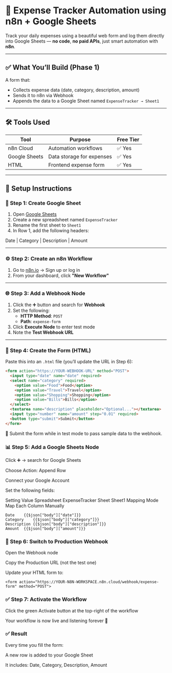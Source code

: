 # 📘 Expense Tracker Automation using n8n + Google Sheets

Track your daily expenses using a beautiful web form and log them directly into Google Sheets — **no code**, **no paid APIs**, just smart automation with **n8n**.

---

## ✅ What You’ll Build (Phase 1)

A form that:

- Collects expense data (date, category, description, amount)  
- Sends it to n8n via Webhook  
- Appends the data to a Google Sheet named `ExpenseTracker → Sheet1`

---

## 🛠 Tools Used

| Tool           | Purpose                         | Free Tier |
|----------------|----------------------------------|-----------|
| n8n Cloud      | Automation workflows             | ✅ Yes     |
| Google Sheets  | Data storage for expenses        | ✅ Yes     |
| HTML           | Frontend expense form            | ✅ Yes     |

---

## 🔧 Setup Instructions

### 📄 Step 1: Create Google Sheet

1. Open [Google Sheets](https://sheets.google.com)
2. Create a new spreadsheet named `ExpenseTracker`
3. Rename the first sheet to `Sheet1`
4. In Row 1, add the following headers:

Date | Category | Description | Amount



---

### ⚙️ Step 2: Create an n8n Workflow

1. Go to [n8n.io](https://n8n.io) → Sign up or log in
2. From your dashboard, click **"New Workflow"**

---

### 🌐 Step 3: Add a Webhook Node

1. Click the ➕ button and search for **Webhook**
2. Set the following:
   - **HTTP Method**: `POST`
   - **Path**: `expense-form`
3. Click **Execute Node** to enter test mode
4. Note the **Test Webhook URL**

---

### 📝 Step 4: Create the Form (HTML)

Paste this into an `.html` file (you’ll update the URL in Step 6):

```html
<form action="https://YOUR-WEBHOOK-URL" method="POST">
  <input type="date" name="date" required>
  <select name="category" required>
    <option value="Food">Food</option>
    <option value="Travel">Travel</option>
    <option value="Shopping">Shopping</option>
    <option value="Bills">Bills</option>
  </select>
  <textarea name="description" placeholder="Optional..."></textarea>
  <input type="number" name="amount" step="0.01" required>
  <button type="submit">Submit</button>
</form>

```

🔄 Submit the form while in test mode to pass sample data to the webhook.

### 📊 Step 5: Add a Google Sheets Node
Click ➕ → search for Google Sheets

Choose Action: Append Row

Connect your Google Account

Set the following fields:

Setting	Value
Spreadsheet	ExpenseTracker
Sheet	Sheet1
Mapping Mode	Map Each Column Manually
```
Date	{{$json["body"]["date"]}}
Category	{{$json["body"]["category"]}}
Description	{{$json["body"]["description"]}}
Amount	{{$json["body"]["amount"]}}
```
### 🚀 Step 6: Switch to Production Webhook
Open the Webhook node

Copy the Production URL (not the test one)

Update your HTML form to:
```
<form action="https://YOUR-N8N-WORKSPACE.n8n.cloud/webhook/expense-form" method="POST">
```
  
### ✅ Step 7: Activate the Workflow
Click the green Activate button at the top-right of the workflow

Your workflow is now live and listening forever 🎉

### ✅ Result
Every time you fill the form:

A new row is added to your Google Sheet

It includes: Date, Category, Description, Amount
